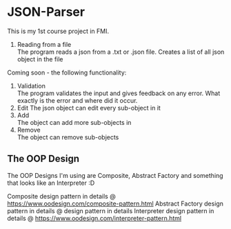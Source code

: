 # JSON-Parser
This is my 1st course project in FMI.

1. Reading from a file  
   The program reads a json from a .txt or .json file. Creates a list of all json object in the file
   
Coming soon - the following functionality:
1. Validation  
   The program validates the input and gives feedback on any error. What exactly is the error and where did it occur.  
2. Edit
   The json object can edit every sub-object in it  
3. Add  
   The object can add more sub-objects in  
4. Remove  
   The object can remove sub-objects


## The OOP Design
The OOP Designs I'm using are Composite, Abstract Factory and something that looks like an Interpreter :D

Composite design pattern in details @ https://www.oodesign.com/composite-pattern.html
Abstract Factory design pattern in details @ design pattern in details
Interpreter design pattern in details @ https://www.oodesign.com/interpreter-pattern.html
